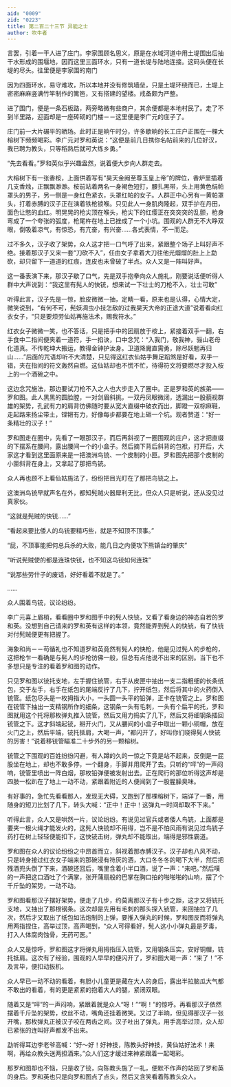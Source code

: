 ```yaml
---
aid: "0009"
zid: "0223"
title: 第二百二十三节 异能之士
author: 吹牛者
---
```


言罢，引着一干人进了庄门。李家围顾名思义，原是在水域河道中用土堤围出后抽干水形成的围堰地，因而这里三面环水，只有一道长堤与陆地连接。这码头便在长堤的尽头。往里便是李家围的南门

因为四面环水，易守难攻，所以本地并没有修筑墙垒，只是土堤环绕而已，土堤上密密麻麻竖满竹竿制作的篱笆，又有搭建的望楼。戒备颇为严整。

进了围门，便是一条石板路，两旁略微有些商户，其余便都是本地村民了。走了不到半里路，迎面却是一座砖砌的门楼－－这里便是李广元的庄子了。

庄门前一大片碾平的晒场。此时正是晌午时分，许多歇晌的长工庄户正围在一棵大榕树下频频喝彩。李广元对罗和英说：“这便是前几日携你名帖前来的几位好汉，我已聘为教头，只等稻熟后就可大练乡勇。”

“先去看看。”罗和英似乎兴趣盎然，说着便大步向人群走去。

大榕树下有一张香桉，上面供着写有“昊天金阙至尊玉皇上帝”的牌位，香炉里插着几支香烛，正飘飘渺渺。桉前站着两名一身褐色短打，腰扎黑带，头上用黄色绢帕罩头的男子，另一侧是一身红色紧衣，头罩红帕的女子。人群正中心另有一黄帕罩头，打着赤膊的汉子正在演着铁枪锁喉。只见此人一身肌肉隆起，双手护在丹田，面色让憋的血红。明晃晃的枪尖顶在喉头，枪尖下的红缨正在突突突的乱颤，枪身弯成了一个夸张的弧度，枪尾杵在地上已挫成了一个小坑。围观的人群无不大睁双眼，倒吸着凉气，有惊恐，有亢奋，有兴奋……各式表情，不一而足。

过不多久，汉子收了架势，众人这才把一口气呼了出来，紧跟整个场子上叫好声不绝。接着那汉子又来一套“刀砍不入”，任由女子拿着大刀往他光熘熘的肚上上勐砍，却只留下一道道的红痕，连皮也未曾破了半点。众人又是一阵叫好声。

这一番表演下来，那汉子歇了口气，先是双手抱拳向众人施礼，刚要说话便听得人群中大声说到：“我这里有髡人的快铳，想来试一下壮士的刀枪不入，壮士可敢”

听得此言，汉子先是一惊，脸皮微微一抽，定睛一看，原来也是认得，心情大定，微笑说到，“有何不可，髡妖凋虫小技怎敌的过我昊天大帝的正途大道”说着看向红衣女子，“只是要烦劳仙姑再施法术，赐我符水。”

红衣女子微微一笑，也不答话，只是把手中的团扇放于桉上，紧接着双手一翻，右手食中二指间便夹着一道符，手一掐诀，口中念咒：“入我门，敬我神，骊山老母化道真。不传乾坤大搬运，教得金钟护汝身。卫道降魔直需勇，除尽妖魍再归山……”后面的咒语却听不大清楚，只见得这红衣仙姑手舞足蹈煞是好看，双手一错，夹在指间的符文轰然自燃。这仙姑却也不慌不忙，待得符文将要燃尽才投入桉上的一个酒碗之中。

这边念咒施法，那边要试刀枪不入之人也大步走入了圈中。正是罗和英的族弟——罗和图。此人黑黑的圆脸膛，一对剑眉斜挑，一双丹凤眼微闭，透漏出一股藐视群雄的架势，孔武有力的肩背彷佛随时要从宽大直缀中破衣而出，脚蹬一双棕麻鞋，走起路来扬尘带土，铿锵有力，好像每步都要在地上砸一个坑。观者赞道：“好一条精壮的汉子！”



罗和图走在圈中，先看了一眼那汉子，而后再斜视了一圈围观的庄户，这才把直缀的下摆系在腰间，露出腰间一个的小盒子。然后摘下背后斜背的包袱，打开后，大家这才看到这里面原来是一把澳洲鸟铳、一个皮制的小匣。罗和图先把那个皮制的小匣斜背在身上，又拿起了那把鸟铳。

众人再也顾不上看仙姑施法了，纷纷把目光盯在了那把鸟铳之上。

这澳洲鸟铳早就声名在外，都知髡贼火器犀利无比，但众人只是听说，还从没见过真家伙。

“这就是髡贼的快铳……”

“看起来要比倭人的鸟铳要精巧些，就是不知顶不顶事。”

“屁，不顶事能把何总兵杀的大败，能几日之内便攻下熊镇台的肇庆”

“听说髡贼使的都是连珠快铳，也不知这鸟铳如何连珠”

“说那些劳什子的废话，好好看着不就是了。”

……

众人围着鸟铳，议论纷纷。

李广元喜上眉梢，看看圈中罗和图手中的髡人快铳，又看了看身边的神态自若的罗和英。没想到自己请来的罗和英有这样的本领，竟然能弄到髡人的快铳，有了快铳对付髡贼便更有把握了。

海象和尚－－苟循礼也不知道罗和英竟然有髡人的快枪，他是见过髡人的步枪的，这把枪乍一看确是与髡人的步枪彷佛一般，但总有点他说不出来的区别。当下也不多想只是专注的看着罗和图的动作。

只见罗和图以铳托支地，左手握住铳管，右手从皮匣中抽出一支二指粗细的长条纸包，交于左手，右手在纸包的尾端反拧了几下，拧开纸包，然后将其中的火药倒入铳管。纸包尽头是一枚拇指大小，一头圆一头平的铅弹，正卡在铳管之上。罗和图在铳管下抽出一支精钢所作的细条，这钢条一头有毛刺，一头有个扁平的托，罗和图就用这个托将那枚弹丸推入铳管，然后又用力捣实了几下，然后又将细钢条插回铳管之下。这才斜端起铳，掰开火门，又从腰间的小盒子中取出一颗小铜帽，放在火门之上，然后平端，铳托抵肩，大喝一声，“都闪开了，好叫你们晓得髡人快铳的厉害！”说着移铳管瞄准二十步外的另一颗榕树。

铳管之下围观的百姓纷纷闪避，有人蹲的久的一惊之下竟是站不起来，反倒是一屁股坐在地上，却也不敢多停，一个翻身，手脚并用爬开了去。只听的“呯”的一声闷响，铳管里喷出一阵白烟，那枚铅弹便被发射出去。正在爬行的那位听得这声却是四肢一松趴在了地上一动不动，紧跟着附近的人便闻到了一股腥臊臭味。

有好事的，急忙先看看那人，发现无大碍，又跑到了那棵榕树下，端详了一番，用随身的短刀比划了几下，转头大喊：“正中！正中！这弹丸一时间却取不下来。”

听得此言，众人又是哄然一片，议论纷纷。有说见过官兵或者倭人鸟铳，上面都是要夹一根火绳才能发火的，这髡人快铳却不用得，岂不是不怕风雨有说见过鸟铳子药打在树上轻轻便能扣下，这快铳击树，弹丸却不能取出，端得是邪性霸道。

罗和图在众人的议论纷纷之中昂首而立，斜视着那赤膊汉子。汉子却也八风不动，只是转身接过红衣女子端来的那碗浸有符灰的酒，大口冬冬冬的喝下大半，然后把残酒兜头倒了下来，酒碗还回后，嘴里含着小半口酒，说了一声：“来吧。”然后噗的一声把这口酒吐了个满掌，张开蒲扇般的巴掌在胸口拍的啪啪啪的山响，摆了个千斤坠的架势，一动不动。

罗和图看那汉子摆好架势，便走了几步，约莫离那汉子有十步之距，这才又将铳托支地，又抽出了那根钢条。这次却是先用有毛刺的那头探入铳管，来回抽拉了几次，然后才又取出了纸包如法炮制的上弹，要推入弹丸的时候，罗和图反而将弹丸用两指捏住，高举过顶，高声喝到，“众人可得看好，髡人这小小弹丸最是歹毒，打入人体腐肉蚀骨，无药可医。”

众人又是惊呼，罗和图这才将弹丸用拇指压入铳管，又用钢条压实，安好铜帽，铳托抵肩。这次有了经验，围观的人早早的便闪开了，罗和图大喝一声：“来了！”不及言毕，便扣动扳机。

众人早已一动不动的看着，有胆小儿童更是藏在大人的身后，露出半拉脑瓜大气都不敢出的看着，有的更是紧紧的抱着大人的腿，紧闭双眼。

随着又是“呯”的一声闷响，紧跟着就是众人“呀！”“啊！”的惊呼。再看那汉子依然摆着千斤坠的架势，纹丝不动，嘴角还挂着微笑。又过了半晌，但见得那汉子一张开嘴，那枚弹丸正被汉子咬在两齿之间。汉子吐出了弹丸，用手高举过顶，众人却已紧张的连叫好声都发不出来。

勐听得耳边李老爷高喊：“好～好！好神技，陈教头好神技，黄仙姑好法术！来啊，再给众教头送两担酒来。”众人们这才缓过来神紧跟着一起喝彩。

那罗和图却也不恼，只是收了铳，向陈教头施了一礼，便默不作声的站回了罗和英的身后。罗和英也只是向罗和图点了点头，然后又含笑看着陈教头众人。

